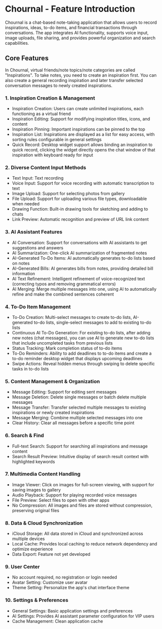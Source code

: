 # Chournal - Feature Introduction

Chournal is a chat-based note-taking application that allows users to record inspirations, ideas, to-do items, and financial transactions through conversations. The app integrates AI functionality, supports voice input, image uploads, file sharing, and provides powerful organization and search capabilities.

## Core Features

In Chournal, virtual friends/note topics/note categories are called "Inspirations". To take notes, you need to create an inspiration first. You can also create a general recording inspiration and later transfer selected conversation messages to newly created inspirations.

### 1. Inspiration Creation & Management

* Inspiration Creation: Users can create unlimited inspirations, each functioning as a virtual friend
* Inspiration Editing: Support for modifying inspiration titles, icons, and content
* Inspiration Pinning: Important inspirations can be pinned to the top
* Inspiration List: Inspirations are displayed as a list for easy access, with sorting rules configurable in general settings
* Quick Record: Desktop widget support allows binding an inspiration to quick record, clicking the widget directly opens the chat window of that inspiration with keyboard ready for input

### 2. Diverse Content Input Methods

* Text Input: Text recording
* Voice Input: Support for voice recording with automatic transcription to text
* Image Upload: Support for selecting photos from gallery
* File Upload: Support for uploading various file types, downloadable when needed
* Drawing Function: Built-in drawing tools for sketching and adding to chats
* Link Preview: Automatic recognition and preview of URL link content

### 3. AI Assistant Features

* AI Conversation: Support for conversations with AI assistants to get suggestions and answers
* AI Summarization: One-click AI summarization of fragmented notes
* AI-Generated To-Do Items: AI automatically generates to-do lists based on notes
* AI-Generated Bills: AI generates bills from notes, providing detailed bill information
* AI Text Refinement: Intelligent refinement of voice-recognized text (correcting typos and removing grammatical errors)
* AI Merging: Merge multiple messages into one, using AI to automatically refine and make the combined sentences coherent

### 4. To-Do Item Management

* To-Do Creation: Multi-select messages to create to-do lists, AI-generated to-do lists, single-select messages to add to existing to-do lists
* Continuous AI To-Do Generation: For existing to-do lists, after adding new notes (chat messages), you can use AI to generate new to-do lists that include uncompleted tasks from previous lists
* Status Tracking: Mark completion status of to-do items
* To-Do Reminders: Ability to add deadlines to to-do items and create a to-do reminder desktop widget that displays upcoming deadlines
* Swipe Actions: Reveal hidden menus through swiping to delete specific tasks in to-do lists

### 5. Content Management & Organization

* Message Editing: Support for editing sent messages
* Message Deletion: Delete single messages or batch delete multiple messages
* Message Transfer: Transfer selected multiple messages to existing inspirations or newly created inspirations
* Message Merging: Combine multiple selected messages into one
* Clear History: Clear all messages before a specific time point

### 6. Search & Find

* Full-text Search: Support for searching all inspirations and message content
* Search Result Preview: Intuitive display of search result context with highlighted keywords

### 7. Multimedia Content Handling

* Image Viewer: Click on images for full-screen viewing, with support for saving images to gallery
* Audio Playback: Support for playing recorded voice messages
* File Preview: Select files to open with other apps
* No Compression: All images and files are stored without compression, preserving original files

### 8. Data & Cloud Synchronization

* iCloud Storage: All data stored in iCloud and synchronized across multiple devices
* Local Cache: Provides local caching to reduce network dependency and optimize experience
* Data Export: Feature not yet developed

### 9. User Center

* No account required, no registration or login needed
* Avatar Setting: Customize user avatar
* Theme Setting: Personalize the app's chat interface theme

### 10. Settings & Preferences

* General Settings: Basic application settings and preferences
* AI Settings: Provides AI assistant parameter configuration for VIP users
* Cache Management: Clean application cache
